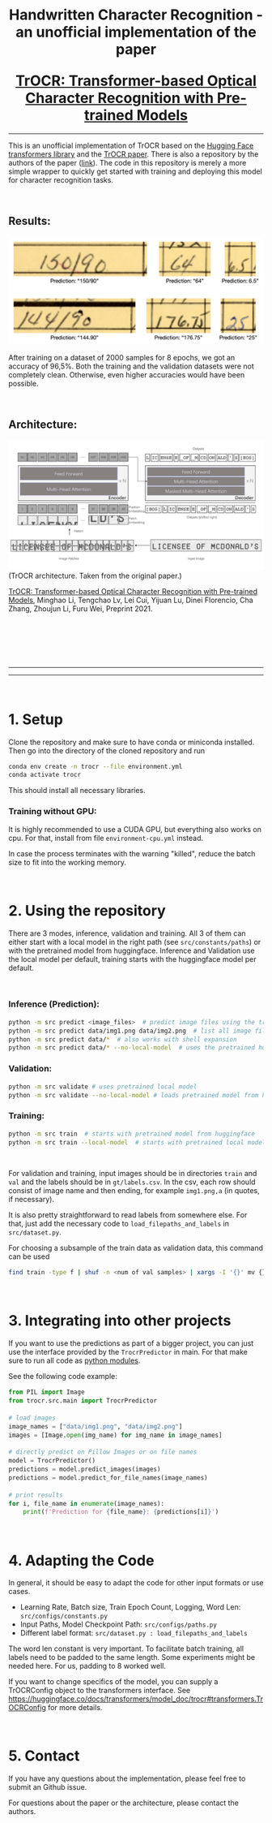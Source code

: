 <p align="center">
    <h1 align="center">
        <p>Handwritten Character Recognition - an unofficial implementation of the paper</p>
        <a href="https://arxiv.org/abs/2109.10282">TrOCR: Transformer-based Optical Character Recognition with Pre-trained Models</a>
    </h1>
    
</p>

---

This is an unofficial implementation of TrOCR based on the [Hugging Face transformers library](https://huggingface.co/docs/transformers/model_doc/trocr) and the [TrOCR paper](https://arxiv.org/abs/2109.10282). There is also a repository by the authors of the paper ([link](https://github.com/microsoft/unilm/tree/master/trocr)). The code in this repository is merely a more simple wrapper to quickly get started with training and deploying this model for character recognition tasks.

&nbsp;

## Results:

![Predictions](.resources/example-predictions.png)

After training on a dataset of 2000 samples for 8 epochs, we got an accuracy of 96,5%. Both the training and the validation datasets were not completely clean. Otherwise, even higher accuracies would have been possible.



&nbsp;

## Architecture:

![TrOCR](.resources/architecture.jpg)
(TrOCR architecture. Taken from the original paper.)

[TrOCR: Transformer-based Optical Character Recognition with Pre-trained Models](https://arxiv.org/abs/2109.10282), Minghao Li, Tengchao Lv, Lei Cui, Yijuan Lu, Dinei Florencio, Cha Zhang, Zhoujun Li, Furu Wei, Preprint 2021.

&nbsp;

&nbsp;

&nbsp;

---
---
&nbsp;



# 1. Setup

Clone the repository and make sure to have conda or miniconda installed.
Then go into the directory of the cloned repository and run

``` bash
conda env create -n trocr --file environment.yml
conda activate trocr
```

This should install all necessary libraries.


### Training without GPU:

It is highly recommended to use a CUDA GPU, but everything also works on cpu. For that, install from file `environment-cpu.yml` instead.

In case the process terminates with the warning "killed", reduce the batch size to fit into the working memory.

&nbsp; 

# 2. Using the repository

There are 3 modes, inference, validation and training. All 3 of them can either start with a local model in the right path (see `src/constants/paths`) or with the pretrained model from huggingface. Inference and Validation use the local model per default, training starts with the huggingface model per default.

&nbsp; 

### Inference (Prediction):

``` bash
python -m src predict <image_files>  # predict image files using the trained local model
python -m src predict data/img1.png data/img2.png  # list all image files
python -m src predict data/*  # also works with shell expansion
python -m src predict data/* --no-local-model  # uses the pretrained huggingface model
```

### Validation:

``` bash
python -m src validate # uses pretrained local model
python -m src validate --no-local-model # loads pretrained model from huggingface
```

### Training:

```bash
python -m src train  # starts with pretrained model from huggingface
python -m src train --local-model  # starts with pretrained local model
```

&nbsp; 

For validation and training, input images should be in directories `train` and `val` and the labels should be in `gt/labels.csv`.
In the csv, each row should consist of image name and then ending, for example `img1.png,a` (in quotes, if necessary).

It is also pretty straightforward to read labels from somewhere else. For that, just add the necessary code to `load_filepaths_and_labels` in `src/dataset.py`.

For choosing a subsample of the train data as validation data, this command can be used

``` bash
find train -type f | shuf -n <num of val samples> | xargs -I '{}' mv {} val
```

&nbsp; 

# 3. Integrating into other projects

If you want to use the predictions as part of a bigger project, you can just use the interface provided by the `TrocrPredictor` in main. For that make sure to run all code as [python modules](https://docs.python.org/3/tutorial/modules.html).


See the following code example:

``` python
from PIL import Image
from trocr.src.main import TrocrPredictor

# load images
image_names = ["data/img1.png", "data/img2.png"]
images = [Image.open(img_name) for img_name in image_names]

# directly predict on Pillow Images or on file names
model = TrocrPredictor()
predictions = model.predict_images(images)
predictions = model.predict_for_file_names(image_names)

# print results
for i, file_name in enumerate(image_names):
    print(f'Prediction for {file_name}: {predictions[i]}')
```

&nbsp;

# 4. Adapting the Code

In general, it should be easy to adapt the code for other input formats or use cases.

- Learning Rate, Batch size, Train Epoch Count, Logging, Word Len: `src/configs/constants.py`
- Input Paths, Model Checkpoint Path: `src/configs/paths.py`
- Different label format: `src/dataset.py : load_filepaths_and_labels`

The word len constant is very important. To facilitate batch training, all labels need to be padded to the same length.
Some experiments might be needed here. For us, padding to 8 worked well.

If you want to change specifics of the model, you can supply a TrOCRConfig object to the transformers interface.
See <https://huggingface.co/docs/transformers/model_doc/trocr#transformers.TrOCRConfig> for more details.

&nbsp;

# 5. Contact

If you have any questions about the implementation, please feel free to submit an Github issue.

For questions about the paper or the architecture, please contact the authors.
